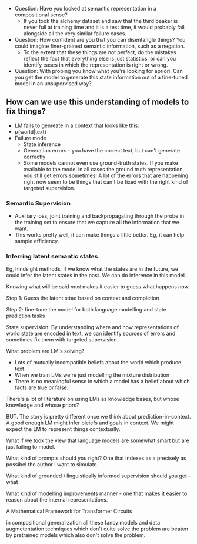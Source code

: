 - Question: Have you looked at semantic representation in a compositional sense?
	 - If you took the alchemy dataset and saw that the third beaker is never full at training time and it is a test time, it would probably fail, alongside all the very similar failure cases.
 - Question: How confident are you that you can disentangle things? You could imagine finer-grained semantic information, such as a negation.
	 - To the extent that these things are not perfect, do the mistakes reflect the fact that everything else is just statistics, or can you identify cases in which the representation is right or wrong.
 - Question: With probing you know what you're looking for apriori. Can you get the model to generate this state information out of a fine-tuned model in an unsupervised way?

## How can we use this understanding of models to fix things?

 - LM fails to genreate in a context that looks like this:
 - $p(\text{world}|\text{text})$
 - Failure mode
	 - State inference
	 - Generation errors - you have the correct text, but can't generate correctly
	 - Some models cannot even use ground-truth states. If you make available to the model in all cases the ground truth representation, you still get errors sometimes!
A lot of the errors that are happening right now seem to be things that can't be fixed with the right kind of targeted supervision.

### Semantic Supervision

 - Auxiliary loss, joint training and backpropagating through the probe in the training set to ensure that we capture all the information that we want.
 - This works pretty well, it can make things a little better. Eg, it can help sample efficiency.


### Inferring latent semantic states

Eg, hindsight methods, if we know what the states are in the future, we could infer the latent states in the past. We can do inference in this model.

Knowing what will be said *next* makes it easier to guess what happens *now*.

Step 1: Guess the latent sttae based on context and completion

Step 2: fine-tune the model for both language modelling and state prediction tasks

State supervision: By understanding where and how representations of world state are encoded in text, we can identify sources of errors and sometimes fix them with targeted supervision.

What problem are LM's solving?
 - Lots of mutually incompatible beliefs about the world which produce text
 - When we train LMs we're just modelling the mixture distribution
 - There is no meaningful sense in which a model has a belief about which facts are true or false.

There's a lot of literature on using LMs as knowledge bases, but whose knowledge and whose priors?

BUT. The story is pretty different once we think about prediction-in-context. A good enough LM might infer bleiefs and goals in context. We might expect the LM to represent things contextually.

What if we took the view that language models are somewhat smart but are just failing to model.

What kind of prompts should you right? One that indexes as a precisely as possibel the author I want to simulate.

What kind of grounded / linguistically informed supervision should you get - what

What kind of modelling improvements manner - one that makes it easier to reason about the internal representations.

A Mathematical Framework for Transformer Circuits

in compositional generalization all these fancy models and data augmetentation techniques which don't quite solve the problem are beaten by pretrained models which also don't solve the problem.